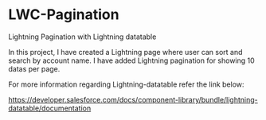 # LWC-Pagination
Lightning Pagination with Lightning datatable

In this project, I have created a Lightning page where user can sort and search by account name. I have added Lightning pagination for showing 10 datas per page.

For more information regarding Lightning-datatable refer the link below:

https://developer.salesforce.com/docs/component-library/bundle/lightning-datatable/documentation 

